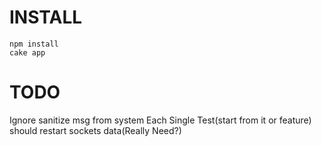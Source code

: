 INSTALL
=======
	npm install
	cake app

TODO
====
Ignore sanitize msg from system
Each Single Test(start from it or feature) should restart sockets data(Really Need?)
